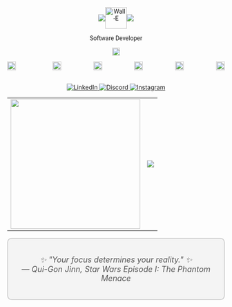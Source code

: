 <div align="center" style="font-family: 'Roboto', sans-serif;">
  
<div align="center" style="display: flex; justify-content: center; align-items: center;">
  <img src="https://github.com/amandabarboza/amandabarboza/assets/71797931/a55ae064-55de-4073-badd-a0e68eca81b9" />
  <img src="https://github.com/amandabarboza/amandabarboza/assets/71797931/85b5c058-1419-4137-8f4d-d0dfe8860cd8" width="50px" alt="Wall-E" />  
  <img src="https://github.com/amandabarboza/amandabarboza/assets/71797931/0d0a7e57-2f6d-4414-a5cf-a655a43a64ea" />
</div>
<p>
  
  Software Developer 

  <img src="https://github.com/amandabarboza/amandabarboza/assets/71797931/263ddc46-9a2b-4475-be34-c017ecbe3004" width="18px" alt="Brazilian Flag">


</p>

</div>


<div style="display: flex; justify-content: space-between" align="center">
  
  <img style="margin-right: 10px" src="https://upload.wikimedia.org/wikipedia/commons/thumb/9/9a/Laravel.svg/1969px-Laravel.svg.png" width="20px"/>
  ‎ ‎ 
  <img src="https://upload.wikimedia.org/wikipedia/commons/thumb/a/a7/React-icon.svg/2300px-React-icon.svg.png" width="20"/>
‎ ‎ 
  <img src="https://upload.wikimedia.org/wikipedia/commons/6/6a/JavaScript-logo.png" width="20"/>
‎ ‎ 
  <img src="https://upload.wikimedia.org/wikipedia/commons/thumb/b/bd/Logo_C_sharp.svg/1200px-Logo_C_sharp.svg.png" width="20"/>
‎ ‎ 
  <img src="https://github.com/amandabarboza/amandabarboza/assets/71797931/49bd040f-cbce-476b-bac2-f57390991bc4" width="20"/>
‎ ‎ 
  <img src="https://upload.wikimedia.org/wikipedia/commons/thumb/6/62/CSS3_logo.svg/2048px-CSS3_logo.svg.png" width="20"/>
    
</div>
<r/>
<br/>

<p align="center">
  <a href="https://www.linkedin.com/in/amanda-barboza-dev/">
    <img src="https://img.shields.io/badge/LinkedIn-0077B5?style=for-the-badge&logo=linkedin&logoColor=white" alt="LinkedIn">
  </a>
  <a href="https://discord.com/users/amandabarboz4">
    <img src="https://img.shields.io/badge/Discord-7289DA?style=for-the-badge&logo=discord&logoColor=white" alt="Discord">
  </a>
  <a href="https://www.instagram.com/amandabarboz4/">
    <img src="https://img.shields.io/badge/Instagram-E4405F?style=for-the-badge&logo=instagram&logoColor=white" alt="Instagram">
  </a>
</p>

<table align="center">
  <tr>
    <td>
      <img src="https://github.com/amandabarboza/amandabarboza/assets/71797931/638de5f2-14b8-40c1-bb15-9270e17c6b37" width="300">
    </td>
    <td>
      <a href="https://github.com/amandabarboza/github-readme-stats">
        <img src="https://github-readme-stats.vercel.app/api/top-langs/?username=amandabarboza&layout=compact">
      </a>
    </td>
  </tr>
</table>



</div>

<div align="center" style="background-color: #f4f4f4; border: 2px solid #ccc; border-radius: 10px; padding: 20px;">
  <div style="text-align: center; font-size: 18px; font-style: italic; color: #555;">
    <p>
      ✨ "Your focus determines your reality." ✨<br>
      — Qui-Gon Jinn, Star Wars Episode I: The Phantom Menace
    </p>
  </div>
</div>


<!--
![HTML5](https://img.shields.io/badge/html5-%23E34F26.svg?&style=for-the-badge&logo=html5&logoColor=white)
![CSS3](https://img.shields.io/badge/css3-%231572B6.svg?&style=for-the-badge&logo=css3&logoColor=white)
![JavaScript](https://img.shields.io/badge/javascript-%23F7DF1E.svg?&style=for-the-badge&logo=javascript&logoColor=black)
![Node.js](https://img.shields.io/badge/node.js-%2343853D.svg?&style=for-the-badge&logo=node.js&logoColor=white)
-->

<!--
**amandabarboza/amandabarboza** is a ✨ _special_ ✨ repository because its `README.md` (this file) appears on your GitHub profile.

Here are some ideas to get you started:

- 🔭 I’m currently working on ...
- 🌱 I’m currently learning ...
- 👯 I’m looking to collaborate on ...
- 🤔 I’m looking for help with ...
- 💬 Ask me about ...
- 📫 How to reach me: ...
- 😄 Pronouns: ...
- ⚡ Fun fact: ...
-->
